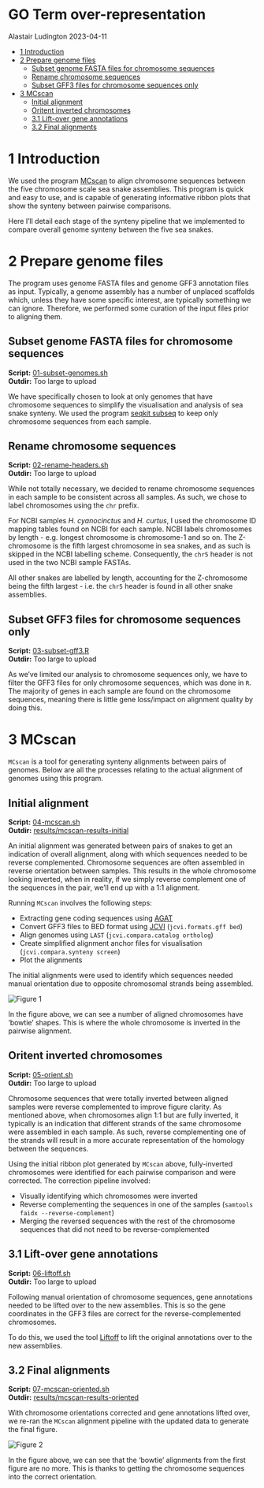 GO Term over-representation
================
Alastair Ludington
2023-04-11

- <a href="#1-introduction" id="toc-1-introduction">1 Introduction</a>
- <a href="#2-prepare-genome-files" id="toc-2-prepare-genome-files">2
  Prepare genome files</a>
  - <a href="#subset-genome-fasta-files-for-chromosome-sequences"
    id="toc-subset-genome-fasta-files-for-chromosome-sequences">Subset
    genome FASTA files for chromosome sequences</a>
  - <a href="#rename-chromosome-sequences"
    id="toc-rename-chromosome-sequences">Rename chromosome sequences</a>
  - <a href="#subset-gff3-files-for-chromosome-sequences-only"
    id="toc-subset-gff3-files-for-chromosome-sequences-only">Subset GFF3
    files for chromosome sequences only</a>
- <a href="#3-mcscan" id="toc-3-mcscan">3 MCscan</a>
  - <a href="#initial-alignment" id="toc-initial-alignment">Initial
    alignment</a>
  - <a href="#oritent-inverted-chromosomes"
    id="toc-oritent-inverted-chromosomes">Oritent inverted chromosomes</a>
  - <a href="#31-lift-over-gene-annotations"
    id="toc-31-lift-over-gene-annotations">3.1 Lift-over gene
    annotations</a>
  - <a href="#32-final-alignments" id="toc-32-final-alignments">3.2 Final
    alignments</a>

# 1 Introduction

We used the program
[MCscan](https://github.com/tanghaibao/jcvi/wiki/MCscan-(Python-version))
to align chromosome sequences between the five chromosome scale sea
snake assemblies. This program is quick and easy to use, and is capable
of generating informative ribbon plots that show the synteny between
pairwise comparisons.

Here I’ll detail each stage of the synteny pipeline that we implemented
to compare overall genome synteny between the five sea snakes.

# 2 Prepare genome files

The program uses genome FASTA files and genome GFF3 annotation files as
input. Typically, a genome assembly has a number of unplaced scaffolds
which, unless they have some specific interest, are typically something
we can ignore. Therefore, we performed some curation of the input files
prior to aligning them.

## Subset genome FASTA files for chromosome sequences

**Script:**
[01-subset-genomes.sh](https://github.com/a-lud/sea-snake-selection/blob/main/synteny/scripts/01-subset-genomes.sh)  
**Outdir:** Too large to upload

We have specifically chosen to look at only genomes that have chromosome
sequences to simplify the visualisation and analysis of sea snake
synteny. We used the program [seqkit
subseq](https://github.com/shenwei356/seqkit) to keep only chromosome
sequences from each sample.

## Rename chromosome sequences

**Script:**
[02-rename-headers.sh](https://github.com/a-lud/sea-snake-selection/blob/main/synteny/scripts/02-rename-headers.sh)  
**Outdir:** Too large to upload

While not totally necessary, we decided to rename chromosome sequences
in each sample to be consistent across all samples. As such, we chose to
label chromosomes using the `chr` prefix.

For NCBI samples *H. cyanocinctus* and *H. curtus*, I used the
chromosome ID mapping tables found on NCBI for each sample. NCBI labels
chromosomes by length - e.g. longest chromosome is chromosome-1 and so
on. The Z-chromosome is the fifth largest chromosome in sea snakes, and
as such is skipped in the NCBI labelling scheme. Consequently, the
`chr5` header is not used in the two NCBI sample FASTAs.

All other snakes are labelled by length, accounting for the Z-chromosome
being the fifth largest - i.e. the `chr5` header is found in all other
snake assemblies.

## Subset GFF3 files for chromosome sequences only

**Script:**
[03-subset-gff3.R](https://github.com/a-lud/sea-snake-selection/blob/main/synteny/scripts/03-subset-gff3.R)  
**Outdir:** Too large to upload

As we’ve limited our analysis to chromosome sequences only, we have to
filter the GFF3 files for only chromosome sequences, which was done in
`R`. The majority of genes in each sample are found on the chromosome
sequences, meaning there is little gene loss/impact on alignment quality
by doing this.

# 3 MCscan

`MCscan` is a tool for generating synteny alignments between pairs of
genomes. Below are all the processes relating to the actual alignment of
genomes using this program.

## Initial alignment

**Script:**
[04-mcscan.sh](https://github.com/a-lud/sea-snake-selection/blob/main/synteny/scripts/04-mcscan.sh)  
**Outdir:**
[results/mcscan-results-initial](https://github.com/a-lud/sea-snake-selection/tree/main/synteny/results/mcscan-results-initial)

An initial alignment was generated between pairs of snakes to get an
indication of overall alignment, along with which sequences needed to be
reverse complemented. Chromosome sequences are often assembled in
reverse orientation between samples. This results in the whole
chromosome looking inverted, when in reality, if we simply reverse
complement one of the sequences in the pair, we’ll end up with a 1:1
alignment.

Running `MCscan` involves the following steps:

- Extracting gene coding sequences using
  [AGAT](https://github.com/NBISweden/AGAT)
- Convert GFF3 files to BED format using
  [JCVI](https://github.com/tanghaibao/jcvi/wiki/MCscan-(Python-version))
  (`jcvi.formats.gff bed`)
- Align genomes using `LAST` (`jcvi.compara.catalog ortholog`)
- Create simplified alignment anchor files for visualisation
  (`jcvi.compara.synteny screen`)
- Plot the alignments

The initial alignments were used to identify which sequences needed
manual orientation due to opposite chromosomal strands being assembled.

![Figure
1](https://github.com/a-lud/sea-snake-selection/blob/main/synteny/results/mcscan-results-initial/karyotype.png)

In the figure above, we can see a number of aligned chromosomes have
‘bowtie’ shapes. This is where the whole chromosome is inverted in the
pairwise alignment.

## Oritent inverted chromosomes

**Script:**
[05-orient.sh](https://github.com/a-lud/sea-snake-selection/blob/main/synteny/scripts/05-orient.sh)  
**Outdir:** Too large to upload

Chromosome sequences that were totally inverted between aligned samples
were reverse complemented to improve figure clarity. As mentioned above,
when chromosomes align 1:1 but are fully inverted, it typically is an
indication that different strands of the same chromosome were assembled
in each sample. As such, reverse complementing one of the strands will
result in a more accurate representation of the homology between the
sequences.

Using the initial ribbon plot generated by `MCscan` above,
fully-inverted chromosomes were identified for each pairwise comparison
and were corrected. The correction pipeline involved:

- Visually identifying which chromosomes were inverted
- Reverse complementing the sequences in one of the samples
  (`samtools faidx --reverse-complement`)
- Merging the reversed sequences with the rest of the chromosome
  sequences that did not need to be reverse-complemented

## 3.1 Lift-over gene annotations

**Script:**
[06-liftoff.sh](https://github.com/a-lud/sea-snake-selection/blob/main/synteny/scripts/06-liftoff.sh)  
**Outdir:** Too large to upload

Following manual orientation of chromosome sequences, gene annotations
needed to be lifted over to the new assemblies. This is so the gene
coordinates in the GFF3 files are correct for the reverse-complemented
chromosomes.

To do this, we used the tool
[Liftoff](https://github.com/agshumate/Liftoff) to lift the original
annotations over to the new assemblies.

## 3.2 Final alignments

**Script:**
[07-mcscan-oriented.sh](https://github.com/a-lud/sea-snake-selection/blob/main/synteny/scripts/07-mcscan-oriented.sh)  
**Outdir:**
[results/mcscan-results-oriented](https://github.com/a-lud/sea-snake-selection/tree/main/synteny/results/mcscan-results-oriented)

With chromosome orientations corrected and gene annotations lifted over,
we re-ran the `MCscan` alignment pipeline with the updated data to
generate the final figure.

![Figure
2](https://github.com/a-lud/sea-snake-selection/blob/main/synteny/results/mcscan-results-oriented/karyotype.png)

In the figure above, we can see that the ‘bowtie’ alignments from the
first figure are no more. This is thanks to getting the chromosome
sequences into the correct orientation.

